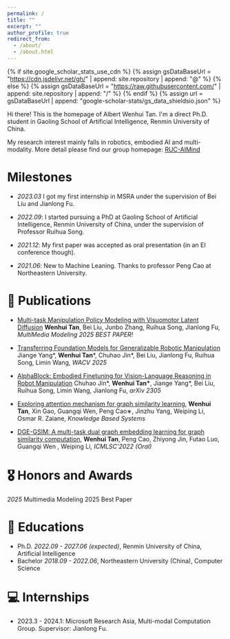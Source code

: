 ```yaml
---
permalink: /
title: ""
excerpt: ""
author_profile: true
redirect_from: 
  - /about/
  - /about.html
---
```


{% if site.google_scholar_stats_use_cdn %}
{% assign gsDataBaseUrl = "https://cdn.jsdelivr.net/gh/" | append: site.repository | append: "@" %}
{% else %}
{% assign gsDataBaseUrl = "https://raw.githubusercontent.com/" | append: site.repository | append: "/" %}
{% endif %}
{% assign url = gsDataBaseUrl | append: "google-scholar-stats/gs_data_shieldsio.json" %}

<span class='anchor' id='about-me'></span>

Hi there! This is the homepage of Albert Wenhui Tan. I'm a direct Ph.D. student in Gaoling School of Artificial Intelligence, Renmin University of China.

My research interest mainly falls in robotics, embodied AI and multi-modality. More detail please find our group homepage: [RUC-AIMind](https://ruc-aimind.github.io/)

# Milestones
- *2023.03* I got my first internship in MSRA under the supervision of Bei Liu and Jianlong Fu.

- *2022.09*: I started pursuing a PhD at Gaoling School of Artificial Intelligence, Renmin University of China, under the supervision of Professor Ruihua Song.

- *2021.12*: My first paper was accepted as oral presentation (in an EI conference though).

- *2021.06*: New to Machine Leaning. Thanks to professor Peng Cao at Northeastern University.

# 📝 Publications 

- [Multi-task Manipulation Policy Modeling with Visuomotor Latent Diffusion](https://arxiv.org/abs/2403.07312) **Wenhui Tan**, Bei Liu, Junbo Zhang, Ruihua Song, Jianlong Fu, *MultiMedia Modeling 2025 BEST PAPER!*

- [Transferring Foundation Models for Generalizable Robotic Manipulation](https://arxiv.org/abs/2306.05716) Jiange Yang\*, **Wenhui Tan**\*, Chuhao Jin\*, Bei Liu, Jianlong Fu, Ruihua Song, Limin Wang, *WACV 2025*

- [AlphaBlock: Embodied Finetuning for Vision-Language Reasoning in Robot Manipulation](https://arxiv.org/abs/2305.18898) Chuhao Jin\*, **Wenhui Tan\***, Jiange Yang\*, Bei Liu, Ruihua Song, Limin Wang, Jianlong Fu, *arXiv 2305*

- [Exploring attention mechanism for graph similarity learning](https://www.sciencedirect.com/science/article/abs/pii/S0950705123004896), **Wenhui Tan**, Xin Gao, Guangqi Wen, Peng Cao∗, Jinzhu Yang, Weiping Li, Osmar R. Zaiane, *Knowledge Based Systems*

- [DGE-GSIM: A multi-task dual graph embedding learning for graph similarity computation](https://dl.acm.org/doi/abs/10.1145/3523150.3523157), **Wenhui Tan**, Peng Cao, Zhiyong Jin, Futao Luo, Guangqi Wen , Weiping Li, *ICMLSC'2022 (Oral)*

# 🎖 Honors and Awards

*2025* Multimedia Modeling 2025 Best Paper


# 📖 Educations
- Ph.D. *2022.09 - 2027.06 (expected)*, Renmin University of China, Artificial Intelligence
- Bachelor *2018.09 - 2022.06*, Northeastern University (China), Computer Science

[//]: # (# 💬 Invited Talks)

[//]: # (- *2021.06*, Lorem ipsum dolor sit amet, consectetur adipiscing elit. Vivamus ornare aliquet ipsum, ac tempus justo dapibus sit amet. )

[//]: # (- *2021.03*, Lorem ipsum dolor sit amet, consectetur adipiscing elit. Vivamus ornare aliquet ipsum, ac tempus justo dapibus sit amet.  \| [\[video\]]&#40;https://github.com/&#41;)

[//]: # ()
# 💻 Internships
- 2023.3 - 2024.1: Microsoft Research Asia, Multi-modal Computation Group. Supervisor: Jianlong Fu.

